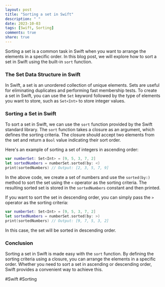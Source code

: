 ```yaml
---
layout: post
title: "Sorting a set in Swift"
description: " "
date: 2023-10-03
tags: [Swift, Sorting]
comments: true
share: true
---
```


Sorting a set is a common task in Swift when you want to arrange the elements in a specific order. In this blog post, we will explore how to sort a set in Swift using the built-in `sort` function.

### The Set Data Structure in Swift

In Swift, a set is an unordered collection of unique elements. Sets are useful for eliminating duplicates and performing fast membership tests. To create a set in Swift, you can use the `Set` keyword followed by the type of elements you want to store, such as `Set<Int>` to store integer values.

### Sorting a Set in Swift

To sort a set in Swift, we can use the `sort` function provided by the Swift standard library. The `sort` function takes a closure as an argument, which defines the sorting criteria. The closure should accept two elements from the set and return a `Bool` value indicating their sort order.

Here's an example of sorting a set of integers in ascending order:

```swift
var numberSet: Set<Int> = [9, 5, 3, 7, 2]
let sortedNumbers = numberSet.sorted(by: <)
print(sortedNumbers) // Output: [2, 3, 5, 7, 9]
```

In the above code, we create a set of numbers and use the `sorted(by:)` method to sort the set using the `<` operator as the sorting criteria. The resulting sorted set is stored in the `sortedNumbers` constant and then printed.

If you want to sort the set in descending order, you can simply pass the `>` operator as the sorting criteria:

```swift
var numberSet: Set<Int> = [9, 5, 3, 7, 2]
let sortedNumbers = numberSet.sorted(by: >)
print(sortedNumbers) // Output: [9, 7, 5, 3, 2]
```

In this case, the set will be sorted in descending order.

### Conclusion

Sorting a set in Swift is made easy with the `sort` function. By defining the sorting criteria using a closure, you can arrange the elements in a specific order. Whether you need to sort a set in ascending or descending order, Swift provides a convenient way to achieve this.

#Swift #Sorting